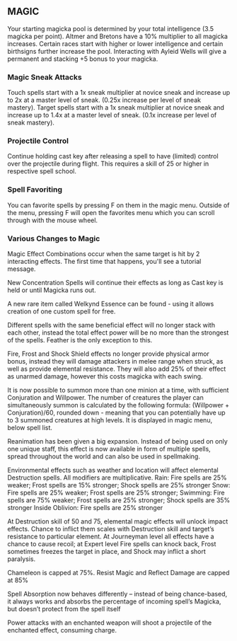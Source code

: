 ## MAGIC

Your starting magicka pool is determined by your total intelligence (3.5 magicka per point). Altmer and Bretons have a 10% multiplier to all magicka increases. Certain races start with higher or lower intelligence and certain birthsigns further increase the pool. Interacting with Ayleid Wells will give a permanent and stacking +5 bonus to your magicka.

### Magic Sneak Attacks
Touch spells start with a 1x sneak multiplier at novice sneak and increase up to 2x at a master level of sneak. (0.25x increase per level of sneak mastery).
Target spells start with a 1x sneak multiplier at novice sneak and increase up to 1.4x at a master level of sneak. (0.1x increase per level of sneak mastery).

### Projectile Control
Continue holding cast key after releasing a spell to have (limited) control over the projectile during flight. This requires a skill of 25 or higher in respective spell school.

### Spell Favoriting 
You can favorite spells by pressing F on them in the magic menu. Outside of the menu, pressing F will open the favorites menu which you can scroll through with the mouse wheel. 

### Various Changes to Magic

Magic Effect Combinations occur when the same target is hit by 2 interacting effects. The first time that happens, you'll see a tutorial message.

New Concentration Spells will continue their effects as long as Cast key is held or until Magicka runs out.

A new rare item called Welkynd Essence can be found - using it allows creation of one custom spell for free.

Different spells with the same beneficial effect will no longer stack with each other, instead the total effect power will be no more than the strongest of the spells. Feather is the only exception to this.

Fire, Frost and Shock Shield effects no longer provide physical armor bonus, instead they will damage attackers in melee range when struck, as well as provide elemental resistance. They will also add 25% of their effect as unarmed damage, however this costs magicka with each swing.

It is now possible to summon more than one minion at a time, with sufficient Conjuration and Willpower. The number of creatures the player can simultaneously summon is calculated by the following formula: (Willpower + Conjuration)/60, rounded down - meaning that you can potentially have up to 3 summoned creatures at high levels. It is displayed in magic menu, below spell list.
 
Reanimation has been given a big expansion. Instead of being used on only one unique staff, this effect is now available in form of multiple spells, spread throughout the world and can also be used in spellmaking.

Environmental effects such as weather and location will affect elemental Destruction spells. All modifiers are multiplicative.
Rain: Fire spells are 25% weaker; Frost spells are 15% stronger; Shock spells are 25% stronger
Snow: Fire spells are 25% weaker; Frost spells are 25% stronger;
Swimming: Fire spells are 75% weaker; Frost spells are 25% stronger; Shock spells are 35% stronger
Inside Oblivion: Fire spells are 25% stronger

At Destruction skill of 50 and 75, elemental magic effects will unlock impact effects. Chance to inflict them scales with Destruction skill and target’s resistance to particular element. At Journeyman level all effects have a chance to cause recoil; at Expert level Fire spells can knock back, Frost sometimes freezes the target in place, and Shock may inflict a short paralysis.

Chameleon is capped at 75%. Resist Magic and Reflect Damage are capped at 85%

Spell Absorption now behaves differently – instead of being chance-based, it always works and absorbs the percentage of incoming spell’s Magicka, but doesn’t protect from the spell itself

Power attacks with an enchanted weapon will shoot a projectile of the enchanted effect, consuming charge.
